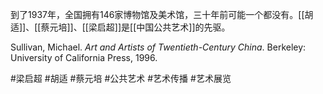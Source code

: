 到了1937年，全国拥有146家博物馆及美术馆，三十年前可能一个都没有。[[胡适]]、[[蔡元培]]、[[梁启超]]是[[中国公共艺术]]的先驱。

Sullivan, Michael. _Art and Artists of Twentieth-Century China_. Berkeley: University of California Press, 1996.

#梁启超 #胡适 #蔡元培 #公共艺术 #艺术传播 #艺术展览 